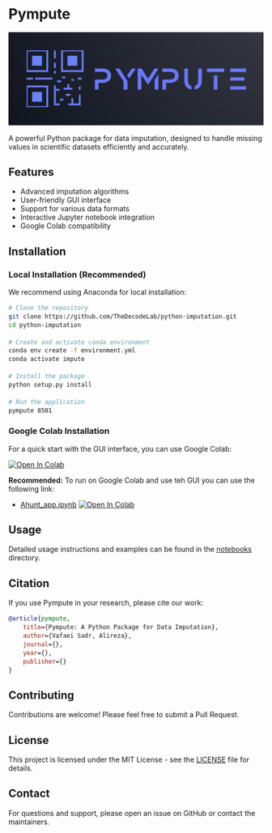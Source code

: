 # Pympute

<p align="center">
 <img src="./pympute/media/logo.png" width="800" alt="Pympute Logo"/>
</p>

A powerful Python package for data imputation, designed to handle missing values in scientific datasets efficiently and accurately.

## Features

- Advanced imputation algorithms
- User-friendly GUI interface
- Support for various data formats
- Interactive Jupyter notebook integration
- Google Colab compatibility

## Installation

### Local Installation (Recommended)

We recommend using Anaconda for local installation:

```bash
# Clone the repository
git clone https://github.com/TheDecodeLab/python-imputation.git
cd python-imputation

# Create and activate conda environment
conda env create -f environment.yml
conda activate impute

# Install the package
python setup.py install

# Run the application
pympute 8501
```

### Google Colab Installation

For a quick start with the GUI interface, you can use Google Colab:

[![Open In Colab](https://colab.research.google.com/assets/colab-badge.svg)](https://colab.research.google.com/github/TheDecodeLab/python-imputation/blob/master/notebooks/pympute.ipynb)

**Recommended:** To run on Google Colab and use teh GUI you can use the following link:
- [Ahunt_app.ipynb](https://github.com/TheDecodeLab/python-imputation/blob/master/notebooks/pympute.ipynb) [![Open In Colab](https://colab.research.google.com/assets/colab-badge.svg)](https://colab.research.google.com/github/TheDecodeLab/python-imputation/blob/master/notebooks/pympute.ipynb)


## Usage

Detailed usage instructions and examples can be found in the [notebooks](notebooks/) directory.

## Citation

If you use Pympute in your research, please cite our work:

```bibtex
@article{pympute,
    title={Pympute: A Python Package for Data Imputation},
    author={Vafaei Sadr, Alireza},
    journal={},
    year={},
    publisher={}
}
```

## Contributing

Contributions are welcome! Please feel free to submit a Pull Request.

## License

This project is licensed under the MIT License - see the [LICENSE](LICENSE) file for details.

## Contact

For questions and support, please open an issue on GitHub or contact the maintainers.


